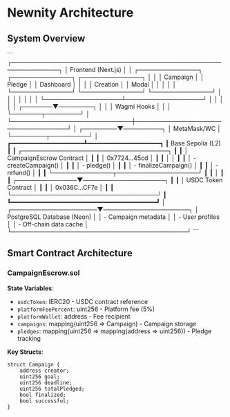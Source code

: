 # Newnity Architecture

## System Overview

\`\`\`
┌─────────────────────────────────────────────────────────────┐
│                         Frontend (Next.js)                   │
│  ┌──────────────┐  ┌──────────────┐  ┌──────────────┐      │
│  │   Campaign   │  │    Pledge    │  │   Dashboard  │      │
│  │   Creation   │  │    Modal     │  │              │      │
│  └──────────────┘  └──────────────┘  └──────────────┘      │
│         │                  │                  │              │
│         └──────────────────┴──────────────────┘              │
│                            │                                 │
│                    ┌───────▼────────┐                        │
│                    │  Wagmi Hooks   │                        │
│                    └───────┬────────┘                        │
└────────────────────────────┼──────────────────────────────────┘
                             │
                    ┌────────▼─────────┐
                    │   MetaMask/WC    │
                    └────────┬─────────┘
                             │
        ┏━━━━━━━━━━━━━━━━━━━━┻━━━━━━━━━━━━━━━━━━━━┓
        ┃          Base Sepolia (L2)                ┃
        ┃  ┌──────────────────────────────────┐    ┃
        ┃  │     CampaignEscrow Contract      │    ┃
        ┃  │  0x7724...45cd                   │    ┃
        ┃  │                                  │    ┃
        ┃  │  - createCampaign()              │    ┃
        ┃  │  - pledge()                      │    ┃
        ┃  │  - finalizeCampaign()            │    ┃
        ┃  │  - refund()                      │    ┃
        ┃  └──────────────┬───────────────────┘    ┃
        ┃                 │                         ┃
        ┃  ┌──────────────▼───────────────────┐    ┃
        ┃  │      USDC Token Contract         │    ┃
        ┃  │  0x036C...CF7e                   │    ┃
        ┃  └──────────────────────────────────┘    ┃
        ┗━━━━━━━━━━━━━━━━━━━━━━━━━━━━━━━━━━━━━━━━┛
                             │
        ┌────────────────────▼────────────────────┐
        │      PostgreSQL Database (Neon)         │
        │  - Campaign metadata                    │
        │  - User profiles                        │
        │  - Off-chain data cache                 │
        └─────────────────────────────────────────┘
\`\`\`

## Smart Contract Architecture

### CampaignEscrow.sol

**State Variables**:
- `usdcToken`: IERC20 - USDC contract reference
- `platformFeePercent`: uint256 - Platform fee (5%)
- `platformWallet`: address - Fee recipient
- `campaigns`: mapping(uint256 => Campaign) - Campaign storage
- `pledges`: mapping(uint256 => mapping(address => uint256)) - Pledge tracking

**Key Structs**:
```solidity
struct Campaign {
    address creator;
    uint256 goal;
    uint256 deadline;
    uint256 totalPledged;
    bool finalized;
    bool successful;
}
